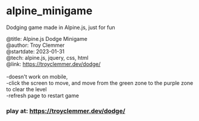 # alpine_minigame
Dodging game made in Alpine.js, just for fun<br>

@title: Alpine.js Dodge Minigame <br>
@author: Troy Clemmer <br>
@startdate: 2023-01-31 <br>
@tech: alpine.js, jquery, css, html <br>
@link: https://troyclemmer.dev/dodge/
<br><br>
-doesn't work on mobile,
<br>
-click the screen to move, and move from the green zone to the purple zone to clear the level
<br>
-refresh page to restart game 
<br>
### play at: https://troyclemmer.dev/dodge/
